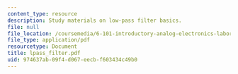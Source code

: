 ```yaml
---
content_type: resource
description: Study materials on low-pass filter basics.
file: null
file_location: /coursemedia/6-101-introductory-analog-electronics-laboratory-spring-2007/974637ab09f4d067eecbf603434c49b0_lpass_filter.pdf
file_type: application/pdf
resourcetype: Document
title: lpass_filter.pdf
uid: 974637ab-09f4-d067-eecb-f603434c49b0
---
```

